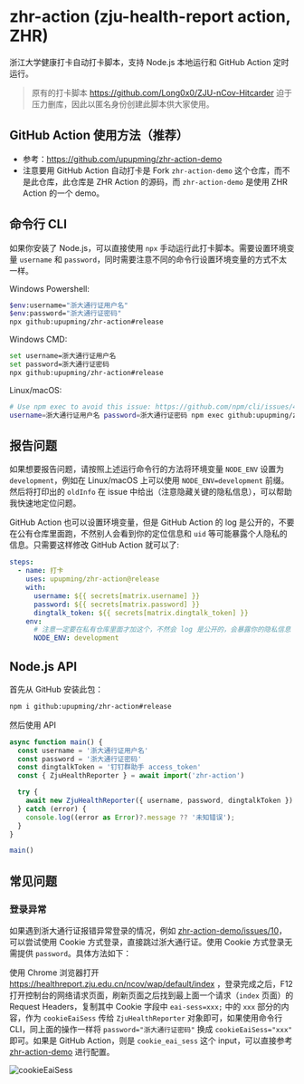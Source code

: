 # zhr-action (zju-health-report action, ZHR)

浙江大学健康打卡自动打卡脚本，支持 Node.js 本地运行和 GitHub Action 定时运行。

> 原有的打卡脚本 https://github.com/Long0x0/ZJU-nCov-Hitcarder 迫于压力删库，因此以匿名身份创建此脚本供大家使用。

## GitHub Action 使用方法（推荐）

- 参考：https://github.com/upupming/zhr-action-demo
- 注意要用 GitHub Action 自动打卡是 Fork `zhr-action-demo` 这个仓库，而不是此仓库，此仓库是 ZHR Action 的源码，而 `zhr-action-demo` 是使用 ZHR Action 的一个 demo。

## 命令行 CLI

如果你安装了 Node.js，可以直接使用 `npx` 手动运行此打卡脚本。需要设置环境变量 `username` 和 `password`，同时需要注意不同的命令行设置环境变量的方式不太一样。

Windows Powershell:

```bash
$env:username="浙大通行证用户名"
$env:password="浙大通行证密码"
npx github:upupming/zhr-action#release
```

Windows CMD:

```bash
set username=浙大通行证用户名
set password=浙大通行证密码
npx github:upupming/zhr-action#release
```

Linux/macOS:

```bash
# Use npm exec to avoid this issue: https://github.com/npm/cli/issues/4003
username=浙大通行证用户名 password=浙大通行证密码 npm exec github:upupming/zhr-action#release
```

## 报告问题

如果想要报告问题，请按照上述运行命令行的方法将环境变量 `NODE_ENV` 设置为 `development`，例如在 Linux/macOS 上可以使用 `NODE_ENV=development` 前缀。然后将打印出的 `oldInfo` 在 issue 中给出（注意隐藏关键的隐私信息），可以帮助我快速地定位问题。

GitHub Action 也可以设置环境变量，但是 GitHub Action 的 log 是公开的，不要在公有仓库里面跑，不然别人会看到你的定位信息和 `uid` 等可能暴露个人隐私的信息。只需要这样修改 GitHub Action 就可以了:

```yml
steps:
  - name: 打卡
    uses: upupming/zhr-action@release
    with:
      username: ${{ secrets[matrix.username] }}
      password: ${{ secrets[matrix.password] }}
      dingtalk_token: ${{ secrets[matrix.dingtalk_token] }}
    env:
      # 注意一定要在私有仓库里面才加这个，不然会 log 是公开的，会暴露你的隐私信息
      NODE_ENV: development
```

## Node.js API

首先从 GitHub 安装此包：

```bash
npm i github:upupming/zhr-action#release
```

然后使用 API

```js
async function main() {
  const username = '浙大通行证用户名'
  const password = '浙大通行证密码'
  const dingtalkToken = '钉钉群助手 access_token'
  const { ZjuHealthReporter } = await import('zhr-action')

  try {
    await new ZjuHealthReporter({ username, password, dingtalkToken }).runReport()
  } catch (error) {
    console.log((error as Error)?.message ?? '未知错误');
  }
}

main()

```

## 常见问题

### 登录异常

如果遇到浙大通行证报错异常登录的情况，例如 [zhr-action-demo/issues/10](https://github.com/upupming/zhr-action-demo/issues/10)，可以尝试使用 Cookie 方式登录，直接跳过浙大通行证。使用 Cookie 方式登录无需提供 `password`。具体方法如下：

使用 Chrome 浏览器打开 https://healthreport.zju.edu.cn/ncov/wap/default/index ，登录完成之后，F12 打开控制台的网络请求页面，刷新页面之后找到最上面一个请求（`index` 页面）的 Request Headers，复制其中 Cookie 字段中 `eai-sess=xxx;` 中的 `xxx` 部分的内容，作为 `cookieEaiSess` 传给 `ZjuHealthReporter` 对象即可，如果使用命令行 CLI，同上面的操作一样将 `password="浙大通行证密码"` 换成 `cookieEaiSess="xxx"` 即可。如果是 GitHub Action，则是 `cookie_eai_sess` 这个 input，可以直接参考 [zhr-action-demo](https://github.com/upupming/zhr-action-demo/blob/9c7ac053838918b656286674f8449cb8e8663591/.github/workflows/health-report.yml#L20) 进行配置。

![cookieEaiSess](https://user-images.githubusercontent.com/102473739/172088620-54fe16fa-bdf8-4a18-b53d-2a914a6d87cb.png)
